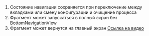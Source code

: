 1) Состояние навигации сохраняется при переключение между вкладками или смену конфигурации и очищение процесса  
2) Фрагмент может запускаться в полный экран без BottomNavigationView  
3) Фрагмент может вернутся на главный экран
[Ссылка на видео](https://youtube.com/shorts/ggvmaRfbWdU?feature=share)
